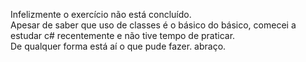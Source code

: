 Infelizmente o exercício não está concluído. <br>
Apesar de saber que uso de classes é o básico do básico, comecei a estudar c# recentemente e não tive tempo de praticar. <br>
De qualquer forma está aí o que pude fazer. abraço.
